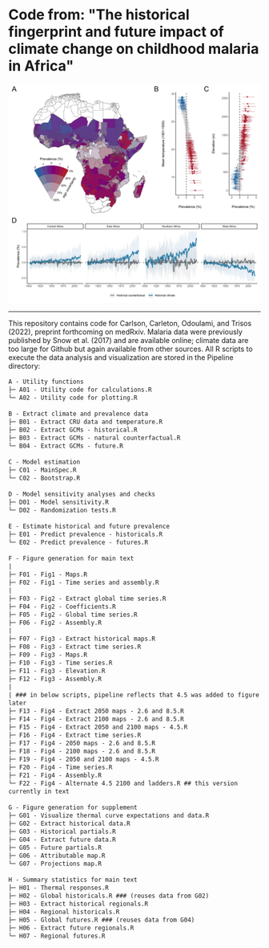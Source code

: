 # Code from: "The historical fingerprint and future impact of climate change on childhood malaria in Africa"

![banner](https://github.com/cjcarlson/falciparum/blob/master/Figures/Figure3.jpg)

---

This repository contains code for Carlson, Carleton, Odoulami, and Trisos (2022), preprint forthcoming on medRxiv. Malaria data were previously published by Snow et al. (2017) and are available online; climate data are too large for Github but again available from other sources. All R scripts to execute the data analysis and visualization are stored in the Pipeline directory:

```
A - Utility functions
├─ A01 - Utility code for calculations.R
└─ A02 - Utility code for plotting.R

B - Extract climate and prevalence data
├─ B01 - Extract CRU data and temperature.R
├─ B02 - Extract GCMs - historical.R
├─ B03 - Extract GCMs - natural counterfactual.R
└─ B04 - Extract GCMs - future.R

C - Model estimation
├─ C01 - MainSpec.R
└─ C02 - Bootstrap.R 

D - Model sensitivity analyses and checks
├─ D01 - Model sensitivity.R
└─ D02 - Randomization tests.R

E - Estimate historical and future prevalence
├─ E01 - Predict prevalence - historicals.R
└─ E02 - Predict prevalence - futures.R

F - Figure generation for main text
|
├─ F01 - Fig1 - Maps.R
├─ F02 - Fig1 - Time series and assembly.R
|
├─ F03 - Fig2 - Extract global time series.R
├─ F04 - Fig2 - Coefficients.R
├─ F05 - Fig2 - Global time series.R
├─ F06 - Fig2 - Assembly.R
| 
├─ F07 - Fig3 - Extract historical maps.R
├─ F08 - Fig3 - Extract time series.R
├─ F09 - Fig3 - Maps.R
├─ F10 - Fig3 - Time series.R
├─ F11 - Fig3 - Elevation.R
├─ F12 - Fig3 - Assembly.R
|
| ### in below scripts, pipeline reflects that 4.5 was added to figure later
├─ F13 - Fig4 - Extract 2050 maps - 2.6 and 8.5.R
├─ F14 - Fig4 - Extract 2100 maps - 2.6 and 8.5.R
├─ F15 - Fig4 - Extract 2050 and 2100 maps - 4.5.R
├─ F16 - Fig4 - Extract time series.R
├─ F17 - Fig4 - 2050 maps - 2.6 and 8.5.R
├─ F18 - Fig4 - 2100 maps - 2.6 and 8.5.R
├─ F19 - Fig4 - 2050 and 2100 maps - 4.5.R
├─ F20 - Fig4 - Time series.R
├─ F21 - Fig4 - Assembly.R
└─ F22 - Fig4 - Alternate 4.5 2100 and ladders.R ## this version currently in text

G - Figure generation for supplement
├─ G01 - Visualize thermal curve expectations and data.R
├─ G02 - Extract historical data.R
├─ G03 - Historical partials.R
├─ G04 - Extract future data.R
├─ G05 - Future partials.R
├─ G06 - Attributable map.R
└─ G07 - Projections map.R

H - Summary statistics for main text
├─ H01 - Thermal responses.R
├─ H02 - Global historicals.R ### (reuses data from G02)
├─ H03 - Extract historical regionals.R
├─ H04 - Regional historicals.R
├─ H05 - Global futures.R ### (reuses data from G04)
├─ H06 - Extract future regionals.R
└─ H07 - Regional futures.R
```
